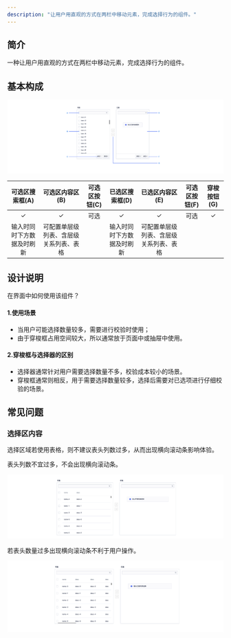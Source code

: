 ```yaml
---
description: "让用户用直观的方式在两栏中移动元素，完成选择行为的组件。"
---
```


<!--副标题具体写法见源代码模式-->



## 简介

一种让用户用直观的方式在两栏中移动元素，完成选择行为的组件。



## 基本构成

![001](../../../images/Transfer/001.png)

|      可选区搜索框(A)       |            可选区内容区(B)             | 可选区按钮(C) |      已选区搜索框(D)       |            已选区内容区(E)             | 可选区按钮(F) | 穿梭按钮(G) |
| :------------------------: | :------------------------------------: | :-----------: | :------------------------: | :------------------------------------: | :-----------: | :---------: |
|             ✓              |                   ✓                    |     可选      |             ✓              |                   ✓                    |     可选      |      ✓      |
| 输入时同时下方数据及时刷新 | 可配置单层级列表、含层级关系列表、表格 |               | 输入时同时下方数据及时刷新 | 可配置单层级列表、含层级关系列表、表格 |               |             |




## 设计说明


在界面中如何使用该组件？



#### 1.使用场景

-  当用户可能选择数量较多，需要进行校验时使用；
-  由于穿梭框占用空间较大，所以通常放于页面中或抽屉中使用。



#### 2.穿梭框与选择器的区别

- 选择器通常针对用户需要选择数量不多，校验成本较小的场景。
- 穿梭框通常则相反，用于需要选择数量较多，选择后需要对已选项进行仔细校验的场景。



## 常见问题

### 选择区内容

选择区域若使用表格，则不建议表头列数过多，从而出现横向滚动条影响体验。

<div class="u-md-flex-without-bg">
   <div class="u-md-mr24">
      <p><i class="u-md-suggested"></i>表头列数不宜过多，不会出现横向滚动条。</p>
      <img src="../../../images/Transfer/002.png"/>
   </div>
   <div>
      <p><i class="u-md-not-suggested"></i>若表头数量过多出现横向滚动条不利于用户操作。</p>
      <img src="../../../images/Transfer/003.png"  />
   </div>
</div>


